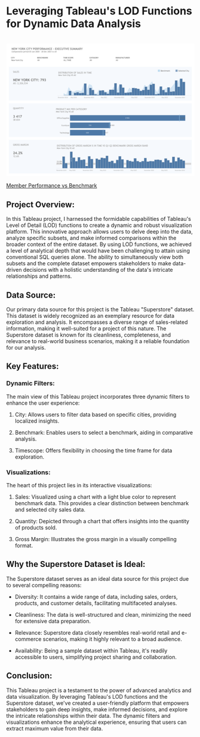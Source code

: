 # Leveraging Tableau's LOD Functions for Dynamic Data Analysis
<br>
<img src="/images/blue_kpis.png?raw=true"/>

[Member Performance vs Benchmark](https://public.tableau.com/views/SelectedAccountPerformancevsBenchmark/ExecutiveSummary?%3Alanguage=en-US&%3Adisplay_count=n&%3Aorigin=viz_share_link)

## Project Overview:

In this Tableau project, I harnessed the formidable capabilities of Tableau's Level of Detail (LOD) functions to create a dynamic and robust visualization platform. This innovative approach allows users to delve deep into the data, analyze specific subsets, and make informed comparisons within the broader context of the entire dataset. By using LOD functions, we achieved a level of analytical depth that would have been challenging to attain using conventional SQL queries alone. The ability to simultaneously view both subsets and the complete dataset empowers stakeholders to make data-driven decisions with a holistic understanding of the data's intricate relationships and patterns.

## Data Source:

Our primary data source for this project is the Tableau "Superstore" dataset. This dataset is widely recognized as an exemplary resource for data exploration and analysis. It encompasses a diverse range of sales-related information, making it well-suited for a project of this nature. The Superstore dataset is known for its cleanliness, completeness, and relevance to real-world business scenarios, making it a reliable foundation for our analysis.

## Key Features:

### Dynamic Filters:
The main view of this Tableau project incorporates three dynamic filters to enhance the user experience:

1. City: Allows users to filter data based on specific cities, providing localized insights.

2. Benchmark: Enables users to select a benchmark, aiding in comparative analysis.

3. Timescope: Offers flexibility in choosing the time frame for data exploration.

### Visualizations:
The heart of this project lies in its interactive visualizations:

1. Sales: Visualized using a chart with a light blue color to represent benchmark data. This provides a clear distinction between benchmark and selected city sales data.

2. Quantity: Depicted through a chart that offers insights into the quantity of products sold.

3. Gross Margin: Illustrates the gross margin in a visually compelling format.

## Why the Superstore Dataset is Ideal:

The Superstore dataset serves as an ideal data source for this project due to several compelling reasons:

- Diversity: It contains a wide range of data, including sales, orders, products, and customer details, facilitating multifaceted analyses.

- Cleanliness: The data is well-structured and clean, minimizing the need for extensive data preparation.

- Relevance: Superstore data closely resembles real-world retail and e-commerce scenarios, making it highly relevant to a broad audience.

- Availability: Being a sample dataset within Tableau, it's readily accessible to users, simplifying project sharing and collaboration.

## Conclusion:

This Tableau project is a testament to the power of advanced analytics and data visualization. By leveraging Tableau's LOD functions and the Superstore dataset, we've created a user-friendly platform that empowers stakeholders to gain deep insights, make informed decisions, and explore the intricate relationships within their data. The dynamic filters and visualizations enhance the analytical experience, ensuring that users can extract maximum value from their data.
